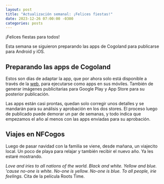 ```yaml
---
layout: post
title: "Actualización semanal: ¡Felices fiestas!"
date: 2023-12-26 07:00:00 -0300
categories: posts
---
```


¡Felices fiestas para todos!

Esta semana se siguieron preparando las apps de Cogoland para publicarse para Android y iOS.

## Preparando las apps de Cogoland

Estos son días de adaptar la app, que por ahora solo está disponible a través de la [web](https://www.cogoland.com), para ejecutarse como apps en sus móviles. También de generar imágenes publicitarias para Google Play y App Store para su posterior publicación.

Las apps están casi prontas, quedan solo corregir unos detalles y se mandarán para su análisis y aprobación en los dos stores. El proceso luego de publicado puede demorar un par de semanas, y todo indica que empezamos el año al menos con las apps enviadas para su aprobación.

## Viajes en NFCogos

Luego de pasar navidad con la familia se viene, desde mañana, un viajecito local. Un poco de playa para relajar y también recibir el nuevo año. Ya les estaré mostrando.

_Love and iries to all nations of the world. Black and white. Yellow and blue. 'cause no-one is white. No-one is yellow. No-one is blue. To all people, irie feelings._ Cita de la película Roots Time.
